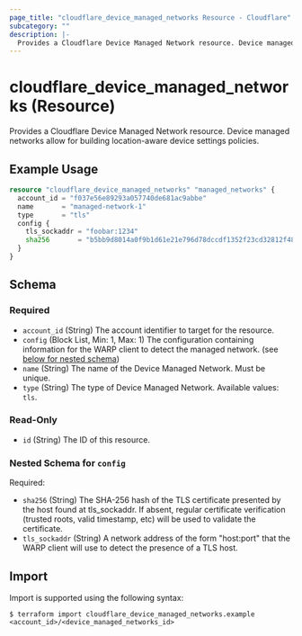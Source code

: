 ```yaml
---
page_title: "cloudflare_device_managed_networks Resource - Cloudflare"
subcategory: ""
description: |-
  Provides a Cloudflare Device Managed Network resource. Device managed networks allow for building location-aware device settings policies.
---
```


# cloudflare_device_managed_networks (Resource)

Provides a Cloudflare Device Managed Network resource. Device managed networks allow for building location-aware device settings policies.

## Example Usage

```terraform
resource "cloudflare_device_managed_networks" "managed_networks" {
  account_id = "f037e56e89293a057740de681ac9abbe"
  name       = "managed-network-1"
  type       = "tls"
  config {
    tls_sockaddr = "foobar:1234"
    sha256       = "b5bb9d8014a0f9b1d61e21e796d78dccdf1352f23cd32812f4850b878ae4944c"
  }
}
```
<!-- schema generated by tfplugindocs -->
## Schema

### Required

- `account_id` (String) The account identifier to target for the resource.
- `config` (Block List, Min: 1, Max: 1) The configuration containing information for the WARP client to detect the managed network. (see [below for nested schema](#nestedblock--config))
- `name` (String) The name of the Device Managed Network. Must be unique.
- `type` (String) The type of Device Managed Network. Available values: `tls`.

### Read-Only

- `id` (String) The ID of this resource.

<a id="nestedblock--config"></a>
### Nested Schema for `config`

Required:

- `sha256` (String) The SHA-256 hash of the TLS certificate presented by the host found at tls_sockaddr. If absent, regular certificate verification (trusted roots, valid timestamp, etc) will be used to validate the certificate.
- `tls_sockaddr` (String) A network address of the form "host:port" that the WARP client will use to detect the presence of a TLS host.

## Import

Import is supported using the following syntax:

```shell
$ terraform import cloudflare_device_managed_networks.example <account_id>/<device_managed_networks_id>
```
